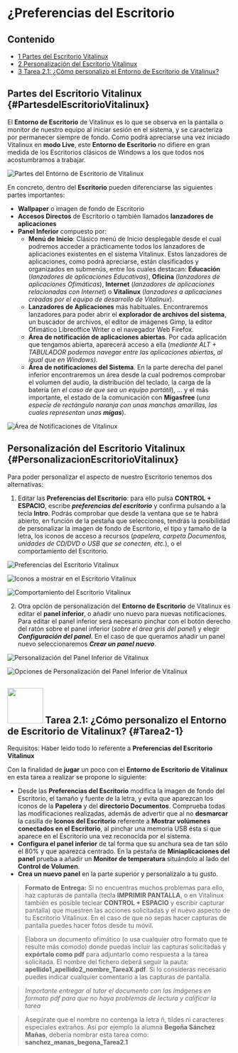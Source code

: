 # ¿Preferencias del Escritorio

## Contenido

- [1 Partes del Escritorio Vitalinux](#PartesdelEscritorioVitalinux)
- [2 Personalización del Escritorio Vitalinux](#PersonalizacionEscritorioVitalinux)
- [3 Tarea 2.1: ¿Cómo personalizo el Entorno de Escritorio de Vitalinux?](#Tarea2-1)

## Partes del Escritorio Vitalinux {#PartesdelEscritorioVitalinux}

El **Entorno de Escritorio** de Vitalinux es lo que se observa en la pantalla o monitor de nuestro equipo al iniciar sesión en el sistema, y se caracteriza por permanecer siempre de fondo.  Como podrá apreciarse una vez iniciado Vitalinux en **modo Live**, este **Entorno de Escritorio** no difiere en gran medida de los Escritorios clásicos de Windows a los que todos nos acostumbramos a trabajar.

![Partes del Entorno de Escritorio de Vitalinux](img/Escritorio-fondo-partes.png)

En concreto, dentro del **Escritorio** pueden diferenciarse las siguientes partes importantes:

*  **Wallpaper** o imagen de fondo de Escritorio
*  **Accesos Directos** de Escritorio o también llamados **lanzadores de aplicaciones**
* **Panel Inferior** compuesto por:
    * **Menú de Inicio**: Clásico menú de Inicio desplegable desde el cual podremos acceder a prácticamente todos los lanzadores de aplicaciones existentes en el sistema Vitalinux.  Estos lanzadores de aplicaciones, como podrá apreciarse, están clasificados y organizados en submenús, entre los cuales destacan: **Educación** (*lanzadores de aplicaciones Educativas*), **Oficina** (*lanzadores de aplicaciones Ofimáticas*), **Internet** (*lanzadores de aplicaciones relacionadas con Internet*) o **Vitalinux** (*lanzadores a aplicaciones creadas por el equipo de desarrollo de Vitalinux*).
    * **Lanzadores de Aplicaciones** más habituales.  Encontraremos lanzadores para poder abrir el **explorador de archivos del sistema**, un buscador de archivos, el editor de imágenes Gimp, la editor Ofimático Libreoffice Writer o el navegador Web Firefox.
    * **Área de notificación de aplicaciones abiertas**.  Por cada aplicación que tengamos abierta, aparecerá acceso a ella (*mediante ALT + TABULADOR podemos navegar entre las aplicaciones abiertas, al igual que en Windows).*
    * **Área de notificaciones del Sistema**. En la parte derecha del panel inferior encontraremos un área desde la cual podremos comprobar el volumen del audio, la distribución del teclado, la carga de la batería (*en el caso de que sea un equipo portátil*), ... y el más importante, el estado de la comunicación con **Migasfree** (*una especie de rectángulo naranja con unas manchas amarillas, las cuales representan unas **migas***).

![Área de Notificaciones de Vitalinux](img/Area-de-notificaciones_migafree_red.png)

## Personalización del Escritorio Vitalinux {#PersonalizacionEscritorioVitalinux}

Para poder personalizar el aspecto de nuestro Escritorio tenemos dos alternativas:

1. Editar las **Preferencias del Escritorio**: para ello pulsa **CONTROL + ESPACIO**, escribe ***preferencias del escritorio*** y confirma pulsando a la tecla **Intro**.  Podrás comprobar que desde la ventana que se te habrá abierto, en función de la pestaña que selecciones, tendrás la posibilidad de personalizar la imagen de fondo de Escritorio, el tipo y tamaño de la letra, los iconos de acceso a recursos (*papelera, carpeta Documentos, unidades de CD/DVD o USB que se conecten, etc.*), o el comportamiento del Escritorio.

![Preferencias del Escritorio Vitalinux](img/Escritorio-preferencias-1.png)

![Iconos a mostrar en el Escritorio Vitalinux](img/Escritorio-preferencias-2.png)

![Comportamiento del Escritorio Vitalinux](img/Escritorio-preferencias-3.png)

2. Otra opción de personalización del **Entorno de Escritorio** de Vitalinux es editar el **panel inferior**, o añadir uno nuevo para nuevas notificaciones.  Para editar el panel inferior será necesario pinchar con el botón derecho del ratón sobre el panel inferior (*sobre el área gris del panel*) y elegir ***Configuración del panel***.  En el caso de que queramos añadir un panel nuevo seleccionaremos ***Crear un panel nuevo***.


![Personalización del Panel Inferior de Vitalinux](img/Escritorio-panel-inferior-configuracion-1.png)

![Opciones de Personalización del Panel Inferior de Vitalinux](img/Escritorio-panel-inferior-configuracion-2.png)

## <img src="img/Logobombilla.png" width="80"> Tarea 2.1: ¿Cómo personalizo el Entorno de Escritorio de Vitalinux? {#Tarea2-1}

Requisitos: Haber leído todo lo referente a **Preferencias del Escritorio Vitalinux**

Con la finalidad de **jugar** un poco con el **Entorno de Escritorio de Vitalinux** en esta tarea a realizar se propone lo siguiente:

-  Desde las **Preferencias del Escritorio** modifica la imagen de fondo del Escritorio, el tamaño y fuente de la letra, y evita que aparezcan los iconos de la **Papelera** y del **directorio Documentos**.  Comprueba todas las modificaciones realizadas, además de advertir que al no **desmarcar** la casilla de **Iconos del Escritorio** referente a **Mostrar volúmenes conectados en el Escritorio**, al pinchar una memoria USB ésta si que aparece en el Escritorio una vez reconocida por el sistema.
-  **Configura el panel inferior** de tal forma que su anchura sea de tan sólo el 80% y que aparezca centrado.  En la pestaña de **Miniaplicaciones del panel** prueba a añadir un **Monitor de temperatura** situándolo al lado del **Control de Volumen**.
-  **Crea un nuevo panel** en la parte superior y personalizalo a tu gusto.

> **Formato de Entrega:** Si no encuentras muchos problemas para ello, haz capturas de pantalla (tecla **IMPRIMIR PANTALLA**, o en Vitalinux también es posible teclear **CONTROL + ESPACIO** y escribir capturar pantalla) que muestren las acciones solicitadas y el nuevo aspecto de tu Escritorio Vitalinux.  En el caso de que no sepas hacer capturas de pantalla puedes hacer fotos desde tu móvil.

> Elabora un documento ofimático (o usa cualquier otro formato que te resulte más comodo) donde puedas incluir las capturas solicitadas y **expórtalo como pdf** para adjuntarlo como respuesta a la tarea solicitada. El nombre del fichero deberá seguir la pauta: **apellido1_apellido2_nombre_TareaX.pdf**. Si lo consideras necesario puedes indicar cualquier comentario a las capturas de pantalla.

> *Importante entregar al tutor el documento con las imágenes en formato pdf para que no haya problemas de lectura y calificar la tarea*

> Asegúrate que el nombre no contenga la letra ñ, tildes ni caracteres especiales extraños. Así por ejemplo la alumna **Begoña Sánchez Mañas**, debería nombrar esta tarea como: **sanchez_manas_begona_Tarea2.1**

